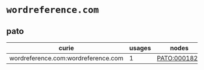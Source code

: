 # `wordreference.com`

## pato

| curie                               |   usages | nodes                                               |
|-------------------------------------|----------|-----------------------------------------------------|
| wordreference.com:wordreference.com |        1 | [PATO:0001822](https://bioregistry.io/PATO:0001822) |

